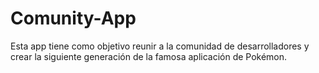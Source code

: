 # Comunity-App
Esta app tiene como objetivo reunir a la comunidad de desarrolladores y crear la siguiente generación de la famosa aplicación de Pokémon. 
